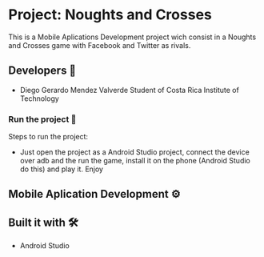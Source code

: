 
# Project: Noughts and Crosses

This is a Mobile Aplications Development project wich consist in a Noughts and Crosses game with Facebook and Twitter as rivals.

## Developers 🚀

* Diego Gerardo Mendez Valverde
  Student of Costa Rica Institute of Technology

### Run the project 🔧

Steps to run the project:
* Just open the project as a Android Studio project, connect the device over adb and the run the game, install it on the phone (Android Studio do this)
and play it. Enjoy

## Mobile Aplication Development ⚙️


## Built it with 🛠️

* Android Studio
